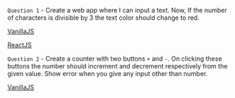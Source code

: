 `Question 1` - Create a web app where I can input a text. Now, If the number of characters is divisible by 3 the text color should change to red.

[VanillaJS](https://replit.com/@aman11s/q1#index.html)

[ReactJS](https://codesandbox.io/s/q1-i163n)

`Question 2` - Create a counter with two buttons `+` and `-`. On clicking these buttons the number should increment and decrement respectively from the given value. Show error when you give any input other than number.

[VanillaJS](https://replit.com/@aman11s/q2#script.js)